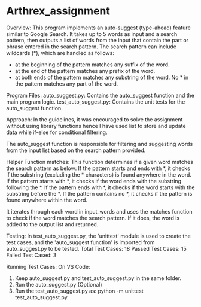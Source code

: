 # Arthrex_assignment
Overview:
This program implements an auto-suggest (type-ahead) feature similar to Google Search. It takes up to 5 words as input and a search pattern, then outputs a list of words from the input that contain the part or phrase entered in the search pattern. 
The search pattern can include wildcards (*), which are handled as follows:

* at the beginning of the pattern matches any suffix of the word.
* at the end of the pattern matches any prefix of the word.
* at both ends of the pattern matches any substring of the word.
No * in the pattern matches any part of the word.

Program Files:
auto_suggest.py: Contains the auto_suggest function and the main program logic.
test_auto_suggest.py: Contains the unit tests for the auto_suggest function.

Approach:
In the guidelines, it was encouraged to solve the assignment without using library functions hence I have used list to store and update data while if-else for conditional filtering.

The auto_suggest function is responsible for filtering and suggesting words from the input list based on the search pattern provided.

Helper Function matches: This function determines if a given word matches the search pattern as below:
If the pattern starts and ends with *, it checks if the substring (excluding the * characters) is found anywhere in the word.
If the pattern starts with *, it checks if the word ends with the substring following the *.
If the pattern ends with *, it checks if the word starts with the substring before the *.
If the pattern contains no *, it checks if the pattern is found anywhere within the word.

It iterates through each word in input_words and uses the matches function to check if the word matches the search pattern. If it does, the word is added to the output list and returned.

Testing:
In test_auto_suggest.py, the 'unittest' module is used to create the test cases, and the 'auto_suggest function' is imported from auto_suggest.py to be tested.
    Total Test Cases: 18
    Passed Test Cases: 15
    Failed Test Cased: 3

Running Test Cases:
On VS Code:
1. Keep auto_suggest.py and test_auto_suggest.py in the same folder.
2. Run the auto_suggest.py (Optional)
3. Run the test_auto_suggest.py as:
   python -m unittest test_auto_suggest.py
